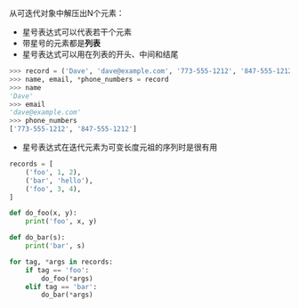 从可迭代对象中解压出N个元素：
- 星号表达式可以代表若干个元素
- 带星号的元素都是**列表**
- 星号表达式可以用在列表的开头、中间和结尾
```python
>>> record = ('Dave', 'dave@example.com', '773-555-1212', '847-555-1212')
>>> name, email, *phone_numbers = record
>>> name
'Dave'
>>> email
'dave@example.com'
>>> phone_numbers
['773-555-1212', '847-555-1212']
```
- 星号表达式在迭代元素为可变长度元祖的序列时是很有用
```python
records = [
    ('foo', 1, 2),
    ('bar', 'hello'),
    ('foo', 3, 4),
]

def do_foo(x, y):
    print('foo', x, y)

def do_bar(s):
    print('bar', s)

for tag, *args in records:
    if tag == 'foo':
        do_foo(*args)
    elif tag == 'bar':
        do_bar(*args)
```